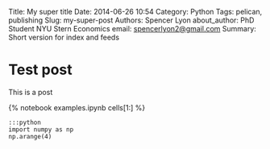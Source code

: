 Title: My super title
Date: 2014-06-26 10:54
Category: Python
Tags: pelican, publishing
Slug: my-super-post
Authors: Spencer Lyon
about_author: PhD Student NYU Stern Economics
email: spencerlyon2@gmail.com
Summary: Short version for index and feeds

# Test post

This is a post

{% notebook examples.ipynb cells[1:] %}

    :::python
    import numpy as np
    np.arange(4)






